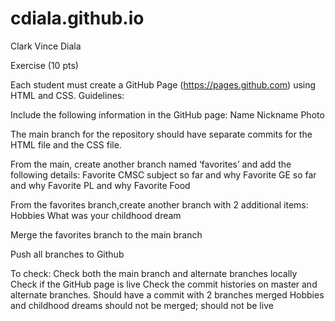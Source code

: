 # cdiala.github.io

Clark Vince Diala

Exercise (10 pts)

Each student must create a GitHub Page (https://pages.github.com) using HTML and CSS. Guidelines:

Include the following information in the GitHub page:
Name
Nickname
Photo

The main branch for the repository should have separate commits for the HTML file and the CSS file.

From the main, create another branch named ‘favorites’ and add the following details:
Favorite CMSC subject so far and why
Favorite GE so far and why
Favorite PL and why
Favorite Food

From the favorites branch,create another branch with 2 additional items:
Hobbies
What was your childhood dream 

Merge the favorites branch to the main branch

Push all branches to Github

To check:
Check both the main branch and alternate branches locally
Check if the GitHub page is live
Check the commit histories on master and alternate branches. Should have a commit with 2 branches merged
Hobbies and childhood dreams should not be merged; should not be live

